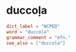 # duccoḷa

``` toml
dict_label = "NCPED"
word = "duccoḷa"
grammar_comment = "mfn."
see_also = ["duccola"]
```

